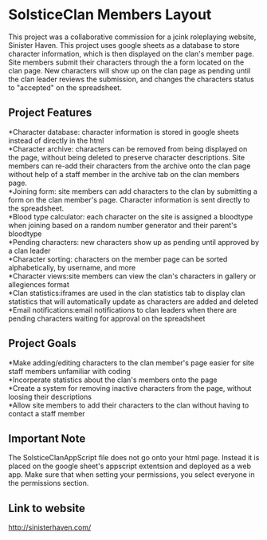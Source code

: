 # SolsticeClan Members Layout
This project was a collaborative commission for a jcink roleplaying website, Sinister Haven. This project uses google sheets as a database to store character information, which is then displayed on the clan's member page. Site members submit their characters through the a form located on the clan page. New characters will show up on the clan page as pending until the clan leader reviews the submission, and changes the characters status to "accepted" on the spreadsheet.

## Project Features
*Character database: character information is stored in google sheets instead of directly in the html<br>
*Character archive: characters can be removed from being displayed on the page, without being deleted to preserve character descriptions. Site members can re-add their characters from the archive onto the clan page without help of a staff member in the archive tab on the clan members page.<br>
*Joining form: site members can add characters to the clan by submitting a form on the clan member's page. Character information is sent directly to the spreadsheet.<br>
*Blood type calculator: each character on the site is assigned a bloodtype when joining based on a random number generator and their parent's bloodtype<br>
*Pending characters: new characters show up as pending until approved by a clan leader<br>
*Character sorting: characters on the member page can be sorted alphabetically, by username, and more<br>
*Character views:site members can view the clan's characters in gallery or allegiences format<br>
*Clan statistics:iframes are used in the clan statistics tab to display clan statistics that will automatically update as characters are added and deleted<br>
*Email notifications:email notifications to clan leaders when there are pending characters waiting for approval on the spreadsheet

## Project Goals
*Make adding/editing characters to the clan member's page easier for site staff members unfamiliar with coding<br>
*Incorperate statistics about the clan's members onto the page<br>
*Create a system for removing inactive characters from the page, without loosing their descriptions<br>
*Allow site members to add their characters to the clan without having to contact a staff member<br>

## Important Note
The SolsticeClanAppScript file does not go onto your html page. Instead it is placed on the google sheet's appscript extentsion and deployed as a web app. Make sure that when setting your permissions, you select everyone in the permissions section. 

## Link to website
http://sinisterhaven.com/

